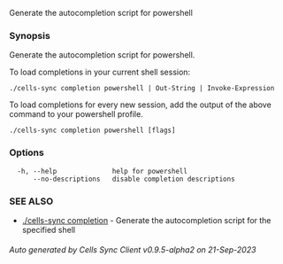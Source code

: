 Generate the autocompletion script for powershell

### Synopsis

Generate the autocompletion script for powershell.

To load completions in your current shell session:

	./cells-sync completion powershell | Out-String | Invoke-Expression

To load completions for every new session, add the output of the above command
to your powershell profile.


```
./cells-sync completion powershell [flags]
```

### Options

```
  -h, --help              help for powershell
      --no-descriptions   disable completion descriptions
```

### SEE ALSO

* [./cells-sync completion](./cells-sync-completion)	 - Generate the autocompletion script for the specified shell

###### Auto generated by Cells Sync Client v0.9.5-alpha2 on 21-Sep-2023
